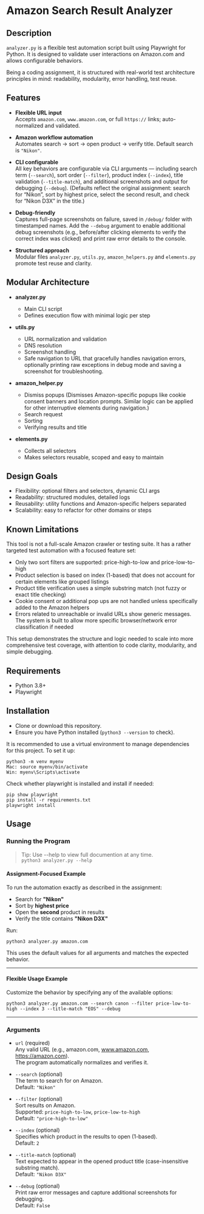 # Amazon Search Result Analyzer

## Description
`analyzer.py` is a flexible test automation script built using Playwright for Python. It is designed to validate user interactions on Amazon.com and allows configurable behaviors.

Being a coding assignment, it is structured with real-world test architecture principles in mind: readability, modularity, error handling, test reuse.

## Features
- **Flexible URL input**  
Accepts `amazon.com`, `www.amazon.com`, or full `https://` links; auto-normalized and validated.

- **Amazon workflow automation**  
Automates search → sort → open product → verify title. Default search is `"Nikon"`.

- **CLI configurable**  
All key behaviors are configurable via CLI arguments — including search term (`--search`), sort order (`--filter`), product index (`--index`), title validation (`--title-match`), and additional screenshots and output for debugging (`--debug`).
(Defaults reflect the original assignment: search for “Nikon”, sort by highest price, select the second result, and check for “Nikon D3X” in the title.)

- **Debug-friendly**  
Captures full-page screenshots on failure, saved in `/debug/` folder with timestamped names. Add the `--debug` argument to enable additional debug screenshots (e.g., before/after clicking elements to verify the correct index was clicked) and print raw error details to the console.

- **Structured approach**  
Modular files `analyzer.py`, `utils.py`, `amazon_helpers.py` and `elements.py` promote test reuse and clarity.

## Modular Architecture
- **analyzer.py**  
  - Main CLI script
  - Defines execution flow with minimal logic per step

- **utils.py**  
  - URL normalization and validation
  - DNS resolution
  - Screenshot handling
  - Safe navigation to URL that gracefully handles navigation errors, optionally printing raw exceptions in debug mode and saving a screenshot for troubleshooting.

- **amazon_helper.py**  
  - Dismiss popups (Dismisses Amazon-specific popups like cookie consent banners and location prompts. Similar logic can be applied for other interruptive elements during navigation.)
  - Search request
  - Sorting
  - Verifying results and title

- **elements.py**  
  - Collects all selectors
  - Makes selectors reusable, scoped and easy to maintain

## Design Goals
- Flexibility: optional filters and selectors, dynamic CLI args
- Readability: structured modules, detailed logs
- Reusability: utility functions and Amazon-specific helpers separated
- Scalability: easy to refactor for other domains or steps

## Known Limitations
This tool is not a full-scale Amazon crawler or testing suite. It has a rather targeted test automation with a focused feature set:
- Only two sort filters are supported: price-high-to-low and price-low-to-high
- Product selection is based on index (1-based) that does not account for certain elements like grouped listings
- Product title verification uses a simple substring match (not fuzzy or exact title checking)
- Cookie consent or additional pop ups are not handled unless specifically added to the Amazon helpers
- Errors related to unreachable or invalid URLs show generic messages. The system is built to allow more specific browser/network error classification if needed

This setup demonstrates the structure and logic needed to scale into more comprehensive test coverage, with attention to code clarity, modularity, and simple debugging.

## Requirements
- Python 3.8+
- Playwright

## Installation
- Clone or download this repository.
- Ensure you have Python installed (`python3 --version` to check).

It is recommended to use a virtual environment to manage dependencies for this project. To set it up:
```
python3 -m venv myenv
Mac: source myenv/bin/activate
Win: myenv\Scripts\activate
```

Check whether playwright is installed and install if needed:
```
pip show playwright
pip install -r requirements.txt
playwright install
```

## Usage
### Running the Program

> Tip: Use --help to view full documention at any time.  
> `python3 analyzer.py --help`

#### Assignment-Focused Example

To run the automation exactly as described in the assignment:
- Search for **"Nikon"**
- Sort by **highest price**
- Open the **second** product in results
- Verify the title contains **"Nikon D3X"**

Run: 
```
python3 analyzer.py amazon.com
```

This uses the default values for all arguments and matches the expected behavior.

---

#### Flexible Usage Example

Customize the behavior by specifying any of the available options:

```
python3 analyzer.py amazon.com --search canon --filter price-low-to-high --index 3 --title-match "EOS" --debug
```

---

### Arguments

- `url` (required)  
  Any valid URL (e.g., amazon.com, www.amazon.com, https://amazon.com).  
  The program automatically normalizes and verifies it.

- `--search` (optional)  
  The term to search for on Amazon.  
  Default: `"Nikon"`

- `--filter` (optional)  
  Sort results on Amazon.  
  Supported: `price-high-to-low`, `price-low-to-high`  
  Default: `"price-high-to-low"`

- `--index` (optional)  
  Specifies which product in the results to open (1-based).  
  Default: `2`

- `--title-match` (optional)  
  Text expected to appear in the opened product title (case-insensitive substring match).  
  Default: `"Nikon D3X"`

- `--debug` (optional)  
  Print raw error messages and capture additional screenshots for debugging.  
  Default: `False`
